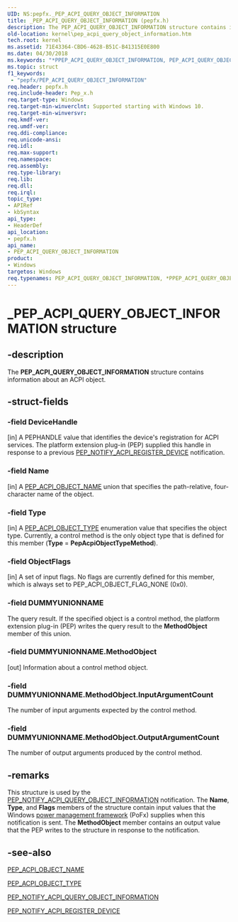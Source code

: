 ```yaml
---
UID: NS:pepfx._PEP_ACPI_QUERY_OBJECT_INFORMATION
title: _PEP_ACPI_QUERY_OBJECT_INFORMATION (pepfx.h)
description: The PEP_ACPI_QUERY_OBJECT_INFORMATION structure contains information about an ACPI object.
old-location: kernel\pep_acpi_query_object_information.htm
tech.root: kernel
ms.assetid: 71E43364-CBD6-4628-B51C-B41315E0E800
ms.date: 04/30/2018
ms.keywords: "*PPEP_ACPI_QUERY_OBJECT_INFORMATION, PEP_ACPI_QUERY_OBJECT_INFORMATION, PEP_ACPI_QUERY_OBJECT_INFORMATION structure [Kernel-Mode Driver Architecture], PPEP_ACPI_QUERY_OBJECT_INFORMATION, PPEP_ACPI_QUERY_OBJECT_INFORMATION structure pointer [Kernel-Mode Driver Architecture], _PEP_ACPI_QUERY_OBJECT_INFORMATION, kernel.pep_acpi_query_object_information, pepfx/PEP_ACPI_QUERY_OBJECT_INFORMATION, pepfx/PPEP_ACPI_QUERY_OBJECT_INFORMATION"
ms.topic: struct
f1_keywords:
 - "pepfx/PEP_ACPI_QUERY_OBJECT_INFORMATION"
req.header: pepfx.h
req.include-header: Pep_x.h
req.target-type: Windows
req.target-min-winverclnt: Supported starting with Windows 10.
req.target-min-winversvr: 
req.kmdf-ver: 
req.umdf-ver: 
req.ddi-compliance: 
req.unicode-ansi: 
req.idl: 
req.max-support: 
req.namespace: 
req.assembly: 
req.type-library: 
req.lib: 
req.dll: 
req.irql: 
topic_type:
- APIRef
- kbSyntax
api_type:
- HeaderDef
api_location:
- pepfx.h
api_name:
- PEP_ACPI_QUERY_OBJECT_INFORMATION
product:
- Windows
targetos: Windows
req.typenames: PEP_ACPI_QUERY_OBJECT_INFORMATION, *PPEP_ACPI_QUERY_OBJECT_INFORMATION
---
```


# _PEP_ACPI_QUERY_OBJECT_INFORMATION structure


## -description


The <b>PEP_ACPI_QUERY_OBJECT_INFORMATION</b> structure contains information about an ACPI object.


## -struct-fields




### -field DeviceHandle

[in] A PEPHANDLE value that identifies the device's registration for ACPI services. The platform extension plug-in (PEP) supplied this handle in response to a previous <a href="https://docs.microsoft.com/windows-hardware/drivers/ddi/pepfx/ns-pepfx-_pep_acpi_register_device">PEP_NOTIFY_ACPI_REGISTER_DEVICE</a> notification.


### -field Name

[in] A <a href="https://docs.microsoft.com/windows-hardware/drivers/ddi/pepfx/ns-pepfx-_pep_acpi_object_name">PEP_ACPI_OBJECT_NAME</a> union that specifies the path-relative, four-character name of the object.


### -field Type

[in] A <a href="https://docs.microsoft.com/windows-hardware/drivers/ddi/pepfx/ne-pepfx-_pep_acpi_object_type">PEP_ACPI_OBJECT_TYPE</a> enumeration value that specifies the object type. Currently, a control method is the only object type that is defined for this member (<b>Type</b> = <b>PepAcpiObjectTypeMethod</b>).


### -field ObjectFlags

[in] A set of input flags. No flags are currently defined for this member, which is always set to PEP_ACPI_OBJECT_FLAG_NONE (0x0).


### -field DUMMYUNIONNAME

The query result. If the specified object is a control method, the platform extension plug-in (PEP) writes the query result to the <b>MethodObject</b> member of this union.


### -field DUMMYUNIONNAME.MethodObject

[out] Information about a control method object.


### -field DUMMYUNIONNAME.MethodObject.InputArgumentCount

The number of input arguments expected by the control method.


### -field DUMMYUNIONNAME.MethodObject.OutputArgumentCount

The number of output arguments produced by the control method.


## -remarks



This structure is used by the <a href="https://docs.microsoft.com/windows-hardware/drivers/ddi/pep_x/ns-pep_x-_pep_kernel_information_struct_v1">PEP_NOTIFY_ACPI_QUERY_OBJECT_INFORMATION</a> notification. The <b>Name</b>, <b>Type</b>, and <b>Flags</b> members of the structure contain input values that the Windows <a href="https://docs.microsoft.com/windows-hardware/drivers/ddi/index">power management framework</a> (PoFx) supplies when this notification is sent. The <b>MethodObject</b> member contains an output value that the PEP writes to the structure in response to the notification.




## -see-also




<a href="https://docs.microsoft.com/windows-hardware/drivers/ddi/pepfx/ns-pepfx-_pep_acpi_object_name">PEP_ACPI_OBJECT_NAME</a>



<a href="https://docs.microsoft.com/windows-hardware/drivers/ddi/pepfx/ne-pepfx-_pep_acpi_object_type">PEP_ACPI_OBJECT_TYPE</a>



<a href="https://docs.microsoft.com/windows-hardware/drivers/ddi/pep_x/ns-pep_x-_pep_kernel_information_struct_v1">PEP_NOTIFY_ACPI_QUERY_OBJECT_INFORMATION</a>



<a href="https://docs.microsoft.com/windows-hardware/drivers/ddi/pepfx/ns-pepfx-_pep_acpi_register_device">PEP_NOTIFY_ACPI_REGISTER_DEVICE</a>
 

 

